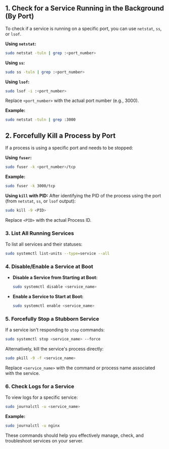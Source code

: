 ## 1. **Check for a Service Running in the Background (By Port)**
   To check if a service is running on a specific port, you can use `netstat`, `ss`, or `lsof`.

   **Using `netstat`:**
   ```bash
   sudo netstat -tuln | grep :<port_number>
   ```
   **Using `ss`:**
   ```bash
   sudo ss -tuln | grep :<port_number>
   ```
   **Using `lsof`:**
   ```bash
   sudo lsof -i :<port_number>
   ```

   Replace `<port_number>` with the actual port number (e.g., 3000).

   **Example:**
   ```bash
   sudo netstat -tuln | grep :3000
   ```

## 2. **Forcefully Kill a Process by Port**
   If a process is using a specific port and needs to be stopped:

   **Using `fuser`:**
   ```bash
   sudo fuser -k <port_number>/tcp
   ```

   **Example:**
   ```bash
   sudo fuser -k 3000/tcp
   ```

   **Using `kill` with PID:**
   After identifying the PID of the process using the port (from `netstat`, `ss`, or `lsof` output):
   ```bash
   sudo kill -9 <PID>
   ```
   Replace `<PID>` with the actual Process ID.

### 3. **List All Running Services**
   To list all services and their statuses:
   ```bash
   sudo systemctl list-units --type=service --all
   ```

### 4. **Disable/Enable a Service at Boot**
   - **Disable a Service from Starting at Boot:**
     ```bash
     sudo systemctl disable <service_name>
     ```
   - **Enable a Service to Start at Boot:**
     ```bash
     sudo systemctl enable <service_name>
     ```

### 5. **Forcefully Stop a Stubborn Service**
   If a service isn't responding to `stop` commands:
   ```bash
   sudo systemctl stop <service_name> --force
   ```

   Alternatively, kill the service's process directly:
   ```bash
   sudo pkill -9 -f <service_name>
   ```
   Replace `<service_name>` with the command or process name associated with the service.

### 6. **Check Logs for a Service**
   To view logs for a specific service:
   ```bash
   sudo journalctl -u <service_name>
   ```

   **Example:**
   ```bash
   sudo journalctl -u nginx
   ```

These commands should help you effectively manage, check, and troubleshoot services on your server.